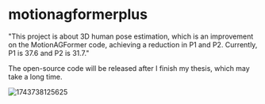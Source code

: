 # motionagformerplus
"This project is about 3D human pose estimation, which is an improvement on the MotionAGFormer code, achieving a reduction in P1 and P2. Currently, P1 is 37.6 and P2 is 31.7."

The open-source code will be released after I finish my thesis, which may take a long time.

![1743738125625](https://github.com/user-attachments/assets/1463a9a4-fa8e-4242-98a5-ddf7d2a15dfd)
